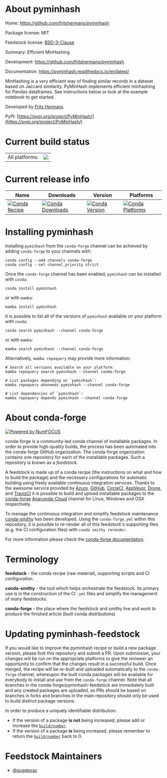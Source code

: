 About pyminhash
===============

Home: https://github.com/fritshermans/pyminhash

Package license: MIT

Feedstock license: [BSD-3-Clause](https://github.com/conda-forge/pyminhash-feedstock/blob/main/LICENSE.txt)

Summary: Efficient MinHashing

Development: https://github.com/fritshermans/pyminhash

Documentation: https://pyminhash.readthedocs.io/en/latest/

MinHashing is a very efficient way of finding similar records in a dataset based on Jaccard similarity. PyMinHash
implements efficient minhashing for Pandas dataframes. See instructions below or look at the example notebook to get
started.

Developed by [Frits Hermans](https://www.linkedin.com/in/frits-hermans-data-scientist/)

PyPI: [https://pypi.org/project/PyMinHash/](https://pypi.org/project/PyMinHash/)


Current build status
====================


<table><tr><td>All platforms:</td>
    <td>
      <a href="https://dev.azure.com/conda-forge/feedstock-builds/_build/latest?definitionId=15030&branchName=main">
        <img src="https://dev.azure.com/conda-forge/feedstock-builds/_apis/build/status/pyminhash-feedstock?branchName=main">
      </a>
    </td>
  </tr>
</table>

Current release info
====================

| Name | Downloads | Version | Platforms |
| --- | --- | --- | --- |
| [![Conda Recipe](https://img.shields.io/badge/recipe-pyminhash-green.svg)](https://anaconda.org/conda-forge/pyminhash) | [![Conda Downloads](https://img.shields.io/conda/dn/conda-forge/pyminhash.svg)](https://anaconda.org/conda-forge/pyminhash) | [![Conda Version](https://img.shields.io/conda/vn/conda-forge/pyminhash.svg)](https://anaconda.org/conda-forge/pyminhash) | [![Conda Platforms](https://img.shields.io/conda/pn/conda-forge/pyminhash.svg)](https://anaconda.org/conda-forge/pyminhash) |

Installing pyminhash
====================

Installing `pyminhash` from the `conda-forge` channel can be achieved by adding `conda-forge` to your channels with:

```
conda config --add channels conda-forge
conda config --set channel_priority strict
```

Once the `conda-forge` channel has been enabled, `pyminhash` can be installed with `conda`:

```
conda install pyminhash
```

or with `mamba`:

```
mamba install pyminhash
```

It is possible to list all of the versions of `pyminhash` available on your platform with `conda`:

```
conda search pyminhash --channel conda-forge
```

or with `mamba`:

```
mamba search pyminhash --channel conda-forge
```

Alternatively, `mamba repoquery` may provide more information:

```
# Search all versions available on your platform:
mamba repoquery search pyminhash --channel conda-forge

# List packages depending on `pyminhash`:
mamba repoquery whoneeds pyminhash --channel conda-forge

# List dependencies of `pyminhash`:
mamba repoquery depends pyminhash --channel conda-forge
```


About conda-forge
=================

[![Powered by
NumFOCUS](https://img.shields.io/badge/powered%20by-NumFOCUS-orange.svg?style=flat&colorA=E1523D&colorB=007D8A)](https://numfocus.org)

conda-forge is a community-led conda channel of installable packages.
In order to provide high-quality builds, the process has been automated into the
conda-forge GitHub organization. The conda-forge organization contains one repository
for each of the installable packages. Such a repository is known as a *feedstock*.

A feedstock is made up of a conda recipe (the instructions on what and how to build
the package) and the necessary configurations for automatic building using freely
available continuous integration services. Thanks to the awesome service provided by
[Azure](https://azure.microsoft.com/en-us/services/devops/), [GitHub](https://github.com/),
[CircleCI](https://circleci.com/), [AppVeyor](https://www.appveyor.com/),
[Drone](https://cloud.drone.io/welcome), and [TravisCI](https://travis-ci.com/)
it is possible to build and upload installable packages to the
[conda-forge](https://anaconda.org/conda-forge) [Anaconda-Cloud](https://anaconda.org/)
channel for Linux, Windows and OSX respectively.

To manage the continuous integration and simplify feedstock maintenance
[conda-smithy](https://github.com/conda-forge/conda-smithy) has been developed.
Using the ``conda-forge.yml`` within this repository, it is possible to re-render all of
this feedstock's supporting files (e.g. the CI configuration files) with ``conda smithy rerender``.

For more information please check the [conda-forge documentation](https://conda-forge.org/docs/).

Terminology
===========

**feedstock** - the conda recipe (raw material), supporting scripts and CI configuration.

**conda-smithy** - the tool which helps orchestrate the feedstock.
                   Its primary use is in the construction of the CI ``.yml`` files
                   and simplify the management of *many* feedstocks.

**conda-forge** - the place where the feedstock and smithy live and work to
                  produce the finished article (built conda distributions)


Updating pyminhash-feedstock
============================

If you would like to improve the pyminhash recipe or build a new
package version, please fork this repository and submit a PR. Upon submission,
your changes will be run on the appropriate platforms to give the reviewer an
opportunity to confirm that the changes result in a successful build. Once
merged, the recipe will be re-built and uploaded automatically to the
`conda-forge` channel, whereupon the built conda packages will be available for
everybody to install and use from the `conda-forge` channel.
Note that all branches in the conda-forge/pyminhash-feedstock are
immediately built and any created packages are uploaded, so PRs should be based
on branches in forks and branches in the main repository should only be used to
build distinct package versions.

In order to produce a uniquely identifiable distribution:
 * If the version of a package **is not** being increased, please add or increase
   the [``build/number``](https://docs.conda.io/projects/conda-build/en/latest/resources/define-metadata.html#build-number-and-string).
 * If the version of a package **is** being increased, please remember to return
   the [``build/number``](https://docs.conda.io/projects/conda-build/en/latest/resources/define-metadata.html#build-number-and-string)
   back to 0.

Feedstock Maintainers
=====================

* [@sugatoray](https://github.com/sugatoray/)

